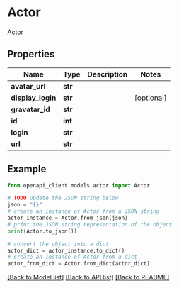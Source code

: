 # Actor

Actor

## Properties

Name | Type | Description | Notes
------------ | ------------- | ------------- | -------------
**avatar_url** | **str** |  | 
**display_login** | **str** |  | [optional] 
**gravatar_id** | **str** |  | 
**id** | **int** |  | 
**login** | **str** |  | 
**url** | **str** |  | 

## Example

```python
from openapi_client.models.actor import Actor

# TODO update the JSON string below
json = "{}"
# create an instance of Actor from a JSON string
actor_instance = Actor.from_json(json)
# print the JSON string representation of the object
print(Actor.to_json())

# convert the object into a dict
actor_dict = actor_instance.to_dict()
# create an instance of Actor from a dict
actor_from_dict = Actor.from_dict(actor_dict)
```
[[Back to Model list]](../README.md#documentation-for-models) [[Back to API list]](../README.md#documentation-for-api-endpoints) [[Back to README]](../README.md)


